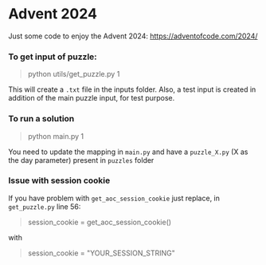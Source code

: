# Advent 2024

Just some code to enjoy the Advent 2024: https://adventofcode.com/2024/

### To get input of puzzle:
> python utils/get_puzzle.py 1

This will create a `.txt` file in the inputs folder. Also, a test input is created in addition of the main puzzle input, for test purpose.

### To run a solution
> python main.py 1

You need to update the mapping in `main.py` and have a `puzzle_X.py` (X as the day parameter) present in `puzzles` folder

### Issue with session cookie
If you have problem with `get_aoc_session_cookie` just replace, in `get_puzzle.py` line 56:
> session_cookie = get_aoc_session_cookie()
 
with 
 
> session_cookie = "YOUR_SESSION_STRING"